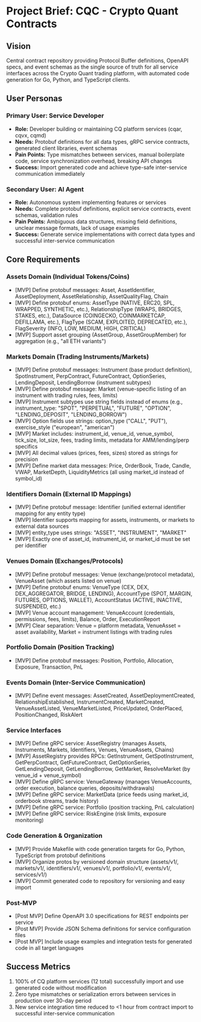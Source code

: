 # Project Brief: CQC - Crypto Quant Contracts

## Vision
Central contract repository providing Protocol Buffer definitions, OpenAPI specs, and event schemas as the single source of truth for all service interfaces across the Crypto Quant trading platform, with automated code generation for Go, Python, and TypeScript clients.

## User Personas
### Primary User: Service Developer
- **Role:** Developer building or maintaining CQ platform services (cqar, cqvx, cqmd)
- **Needs:** Protobuf definitions for all data types, gRPC service contracts, generated client libraries, event schemas
- **Pain Points:** Type mismatches between services, manual boilerplate code, service synchronization overhead, breaking API changes
- **Success:** Import generated code and achieve type-safe inter-service communication immediately

### Secondary User: AI Agent
- **Role:** Autonomous system implementing features or services
- **Needs:** Complete protobuf definitions, explicit service contracts, event schemas, validation rules
- **Pain Points:** Ambiguous data structures, missing field definitions, unclear message formats, lack of usage examples
- **Success:** Generate service implementations with correct data types and successful inter-service communication

## Core Requirements

### Assets Domain (Individual Tokens/Coins)
- [MVP] Define protobuf messages: Asset, AssetIdentifier, AssetDeployment, AssetRelationship, AssetQualityFlag, Chain
- [MVP] Define protobuf enums: AssetType (NATIVE, ERC20, SPL, WRAPPED, SYNTHETIC, etc.), RelationshipType (WRAPS, BRIDGES, STAKES, etc.), DataSource (COINGECKO, COINMARKETCAP, DEFILLAMA, etc.), FlagType (SCAM, EXPLOITED, DEPRECATED, etc.), FlagSeverity (INFO, LOW, MEDIUM, HIGH, CRITICAL)
- [MVP] Support asset grouping (AssetGroup, AssetGroupMember) for aggregation (e.g., "all ETH variants")

### Markets Domain (Trading Instruments/Markets)
- [MVP] Define protobuf messages: Instrument (base product definition), SpotInstrument, PerpContract, FutureContract, OptionSeries, LendingDeposit, LendingBorrow (instrument subtypes)
- [MVP] Define protobuf message: Market (venue-specific listing of an instrument with trading rules, fees, limits)
- [MVP] Instrument subtypes use string fields instead of enums (e.g., instrument_type: "SPOT", "PERPETUAL", "FUTURE", "OPTION", "LENDING_DEPOSIT", "LENDING_BORROW")
- [MVP] Option fields use strings: option_type ("CALL", "PUT"), exercise_style ("european", "american")
- [MVP] Market includes: instrument_id, venue_id, venue_symbol, tick_size, lot_size, fees, trading limits, metadata for AMM/lending/perp specifics
- [MVP] All decimal values (prices, fees, sizes) stored as strings for precision
- [MVP] Define market data messages: Price, OrderBook, Trade, Candle, VWAP, MarketDepth, LiquidityMetrics (all using market_id instead of symbol_id)

### Identifiers Domain (External ID Mappings)
- [MVP] Define protobuf message: Identifier (unified external identifier mapping for any entity type)
- [MVP] Identifier supports mapping for assets, instruments, or markets to external data sources
- [MVP] entity_type uses strings: "ASSET", "INSTRUMENT", "MARKET"
- [MVP] Exactly one of asset_id, instrument_id, or market_id must be set per identifier

### Venues Domain (Exchanges/Protocols)
- [MVP] Define protobuf messages: Venue (exchange/protocol metadata), VenueAsset (which assets listed on venue)
- [MVP] Define protobuf enums: VenueType (CEX, DEX, DEX_AGGREGATOR, BRIDGE, LENDING), AccountType (SPOT, MARGIN, FUTURES, OPTIONS, WALLET), AccountStatus (ACTIVE, INACTIVE, SUSPENDED, etc.)
- [MVP] Venue account management: VenueAccount (credentials, permissions, fees, limits), Balance, Order, ExecutionReport
- [MVP] Clear separation: Venue = platform metadata, VenueAsset = asset availability, Market = instrument listings with trading rules

### Portfolio Domain (Position Tracking)
- [MVP] Define protobuf messages: Position, Portfolio, Allocation, Exposure, Transaction, PnL

### Events Domain (Inter-Service Communication)
- [MVP] Define event messages: AssetCreated, AssetDeploymentCreated, RelationshipEstablished, InstrumentCreated, MarketCreated, VenueAssetListed, VenueMarketListed, PriceUpdated, OrderPlaced, PositionChanged, RiskAlert

### Service Interfaces
- [MVP] Define gRPC service: AssetRegistry (manages Assets, Instruments, Markets, Identifiers, Venues, VenueAssets, Chains)
- [MVP] AssetRegistry provides RPCs: GetInstrument, GetSpotInstrument, GetPerpContract, GetFutureContract, GetOptionSeries, GetLendingDeposit, GetLendingBorrow, GetMarket, ResolveMarket (by venue_id + venue_symbol)
- [MVP] Define gRPC service: VenueGateway (manages VenueAccounts, order execution, balance queries, deposits/withdrawals)
- [MVP] Define gRPC service: MarketData (price feeds using market_id, orderbook streams, trade history)
- [MVP] Define gRPC service: Portfolio (position tracking, PnL calculation)
- [MVP] Define gRPC service: RiskEngine (risk limits, exposure monitoring)

### Code Generation & Organization
- [MVP] Provide Makefile with code generation targets for Go, Python, TypeScript from protobuf definitions
- [MVP] Organize protos by versioned domain structure (assets/v1/, markets/v1/, identifiers/v1/, venues/v1/, portfolio/v1/, events/v1/, services/v1/)
- [MVP] Commit generated code to repository for versioning and easy import

### Post-MVP
- [Post MVP] Define OpenAPI 3.0 specifications for REST endpoints per service
- [Post MVP] Provide JSON Schema definitions for service configuration files
- [Post MVP] Include usage examples and integration tests for generated code in all target languages

## Success Metrics
1. 100% of CQ platform services (12 total) successfully import and use generated code without modification
2. Zero type mismatches or serialization errors between services in production over 30-day period
3. New service integration time reduced to <1 hour from contract import to successful inter-service communication